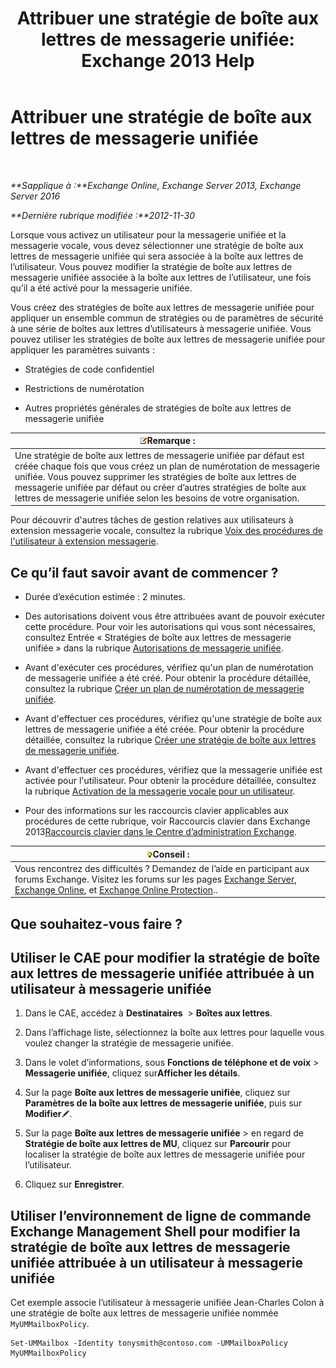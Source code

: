 ﻿---
title: 'Attribuer une stratégie de boîte aux lettres de messagerie unifiée: Exchange 2013 Help'
TOCTitle: Attribuer une stratégie de boîte aux lettres de messagerie unifiée
ms:assetid: c8da6cbe-3d22-4fff-8b5a-416b1c8adb6c
ms:mtpsurl: https://technet.microsoft.com/fr-fr/library/Bb201728(v=EXCHG.150)
ms:contentKeyID: 50479161
ms.date: 05/23/2018
mtps_version: v=EXCHG.150
ms.translationtype: MT
---

# Attribuer une stratégie de boîte aux lettres de messagerie unifiée

 

_**Sapplique à :**Exchange Online, Exchange Server 2013, Exchange Server 2016_

_**Dernière rubrique modifiée :**2012-11-30_

Lorsque vous activez un utilisateur pour la messagerie unifiée et la messagerie vocale, vous devez sélectionner une stratégie de boîte aux lettres de messagerie unifiée qui sera associée à la boîte aux lettres de l’utilisateur. Vous pouvez modifier la stratégie de boîte aux lettres de messagerie unifiée associée à la boîte aux lettres de l’utilisateur, une fois qu’il a été activé pour la messagerie unifiée.

Vous créez des stratégies de boîte aux lettres de messagerie unifiée pour appliquer un ensemble commun de stratégies ou de paramètres de sécurité à une série de boîtes aux lettres d’utilisateurs à messagerie unifiée. Vous pouvez utiliser les stratégies de boîte aux lettres de messagerie unifiée pour appliquer les paramètres suivants :

  - Stratégies de code confidentiel

  - Restrictions de numérotation

  - Autres propriétés générales de stratégies de boîte aux lettres de messagerie unifiée

<table>
<thead>
<tr class="header">
<th><img src="images/JJ159664.note(EXCHG.150).gif" title="Remarque" alt="Remarque" />Remarque :</th>
</tr>
</thead>
<tbody>
<tr class="odd">
<td>Une stratégie de boîte aux lettres de messagerie unifiée par défaut est créée chaque fois que vous créez un plan de numérotation de messagerie unifiée. Vous pouvez supprimer les stratégies de boîte aux lettres de messagerie unifiée par défaut ou créer d’autres stratégies de boîte aux lettres de messagerie unifiée selon les besoins de votre organisation.</td>
</tr>
</tbody>
</table>


Pour découvrir d'autres tâches de gestion relatives aux utilisateurs à extension messagerie vocale, consultez la rubrique [Voix des procédures de l'utilisateur à extension messagerie](voice-mail-enabled-user-procedures-exchange-2013-help.md).

## Ce qu’il faut savoir avant de commencer ?

  - Durée d’exécution estimée : 2 minutes.

  - Des autorisations doivent vous être attribuées avant de pouvoir exécuter cette procédure. Pour voir les autorisations qui vous sont nécessaires, consultez Entrée « Stratégies de boîte aux lettres de messagerie unifiée » dans la rubrique [Autorisations de messagerie unifiée](unified-messaging-permissions-exchange-2013-help.md).

  - Avant d'exécuter ces procédures, vérifiez qu'un plan de numérotation de messagerie unifiée a été créé. Pour obtenir la procédure détaillée, consultez la rubrique [Créer un plan de numérotation de messagerie unifiée](create-a-um-dial-plan-exchange-2013-help.md).

  - Avant d'effectuer ces procédures, vérifiez qu'une stratégie de boîte aux lettres de messagerie unifiée a été créée. Pour obtenir la procédure détaillée, consultez la rubrique [Créer une stratégie de boîte aux lettres de messagerie unifiée](create-a-um-mailbox-policy-exchange-2013-help.md).

  - Avant d'effectuer ces procédures, vérifiez que la messagerie unifiée est activée pour l'utilisateur. Pour obtenir la procédure détaillée, consultez la rubrique [Activation de la messagerie vocale pour un utilisateur](enable-a-user-for-voice-mail-exchange-2013-help.md).

  - Pour des informations sur les raccourcis clavier applicables aux procédures de cette rubrique, voir Raccourcis clavier dans Exchange 2013[Raccourcis clavier dans le Centre d’administration Exchange](keyboard-shortcuts-in-the-exchange-admin-center-exchange-online-protection-help.md).

<table>
<thead>
<tr class="header">
<th><img src="images/Bb125224.tip(EXCHG.150).gif" title="Conseil" alt="Conseil" />Conseil :</th>
</tr>
</thead>
<tbody>
<tr class="odd">
<td>Vous rencontrez des difficultés ? Demandez de l’aide en participant aux forums Exchange. Visitez les forums sur les pages <a href="https://go.microsoft.com/fwlink/p/?linkid=60612">Exchange Server</a>, <a href="https://go.microsoft.com/fwlink/p/?linkid=267542">Exchange Online</a>, et <a href="https://go.microsoft.com/fwlink/p/?linkid=285351">Exchange Online Protection</a>..</td>
</tr>
</tbody>
</table>


## Que souhaitez-vous faire ?

## Utiliser le CAE pour modifier la stratégie de boîte aux lettres de messagerie unifiée attribuée à un utilisateur à messagerie unifiée

1.  Dans le CAE, accédez à **Destinataires**  \> **Boîtes aux lettres**.

2.  Dans l’affichage liste, sélectionnez la boîte aux lettres pour laquelle vous voulez changer la stratégie de messagerie unifiée.

3.  Dans le volet d’informations, sous **Fonctions de téléphone et de voix** \> **Messagerie unifiée**, cliquez sur**Afficher les détails**.

4.  Sur la page **Boîte aux lettres de messagerie unifiée**, cliquez sur **Paramètres de la boîte aux lettres de messagerie unifiée**, puis sur **Modifier**![Icône Modifier](images/Bb124582.6f53ccb2-1f13-4c02-bea0-30690e6ea71d(EXCHG.150).gif "Icône Modifier").

5.  Sur la page **Boîte aux lettres de messagerie unifiée** \> en regard de **Stratégie de boîte aux lettres de MU**, cliquez sur **Parcourir** pour localiser la stratégie de boîte aux lettres de messagerie unifiée pour l’utilisateur.

6.  Cliquez sur **Enregistrer**.

## Utiliser l’environnement de ligne de commande Exchange Management Shell pour modifier la stratégie de boîte aux lettres de messagerie unifiée attribuée à un utilisateur à messagerie unifiée

Cet exemple associe l’utilisateur à messagerie unifiée Jean-Charles Colon à une stratégie de boîte aux lettres de messagerie unifiée nommée `MyUMMailboxPolicy`.

    Set-UMMailbox -Identity tonysmith@contoso.com -UMMailboxPolicy MyUMMailboxPolicy

